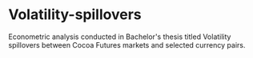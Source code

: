 # Volatility-spillovers
Econometric analysis conducted in Bachelor's thesis titled Volatility spillovers between Cocoa Futures markets and selected currency pairs.

